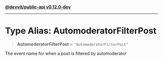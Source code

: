[**@devvit/public-api v0.12.0-dev**](../README.md)

---

# Type Alias: AutomoderatorFilterPost

> **AutomoderatorFilterPost** = `"AutomoderatorFilterPost"`

The event name for when a post is filtered by automoderator

